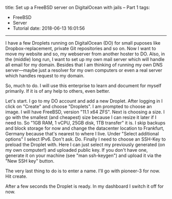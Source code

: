 title: Set up a FreeBSD server on DigitalOcean with jails – Part 1
tags:
  - FreeBSD
  - Server
  - Tutorial
date: 2018-06-13 16:01:56
---


I have a few Droplets running on DigitalOcean (DO) for small puposes like Dropbox-replacement, private Git repositories and so on. Now I want to move my website and so, my webserver from another hoster to DO. Also, in the (middle) long run, I want to set up my own mail server which will handle all email for my domain. Besides that I am thinking of running my own DNS server—maybe just a resolver for my own computers or even a real server which handles request to my domain.

So, much to do. I will use this enterprise to learn and document for myself primarily. If it is of any help to others, even better. 

Let's start. I go to my DO account and add a new Droplet. After logging in I click on "Create" and choose "Droplets". I am prompted to choose an image. I will have FreeBSD, version "11.1 x64 ZFS". Next is choosing a size. I go with the smallest (and cheapest) size because I can resize it later if I need to. So "1GB RAM, 1 vCPU, 25GB disk, 1TB transfer" it is. I skip backups and block storage for now and change the datacenter location to Frankfurt, Germany because that's nearest to where I live. Under "Select additional options" I select IPv6. Don't ask. Do. Finally I need to choose an SSH-Key to preload the Droplet with. Here I can just select my previously generated (on my own computer!) and uploaded public key. If you don't have one, generate it on your machine (see "man ssh-keygen") and upload it via the "New SSH key" button.

The very last thing to do is to enter a name. I'll go with pioneer-3 for now. Hit create.

After a few seconds the Droplet is ready. In my dashboard I switch it off for now.
